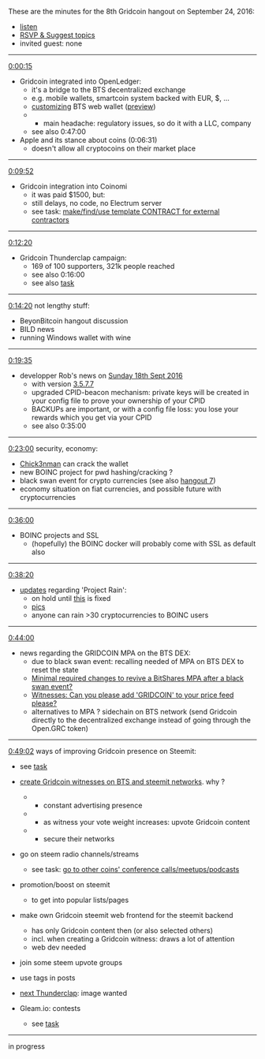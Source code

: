 These are the minutes for the 8th Gridcoin hangout on September 24, 2016:
* [listen](https://soundcloud.com/gridcoin-community-hangouts/8th-hangout)
* [RSVP & Suggest topics](https://steemit.com/gridcoin/@cm-steem/gridcoin-community-hangout-008-rsvp-and-suggest-topics)
* invited guest: none

***
[0:00:15](https://soundcloud.com/gridcoin-community-hangouts/8th-hangout#t=0:15)
* Gridcoin integrated into OpenLedger:
  * it's a bridge to the BTS decentralized exchange
  * e.g. mobile wallets, smartcoin system backed with EUR, $, ...
  * [customizing](https://github.com/grctest/bitshares-2-ui) BTS web wallet ([preview](https://imgur.com/UVxW8rg))
  * - main headache: regulatory issues, so do it with a LLC, company
  * see also 0:47:00
* Apple and its stance about coins (0:06:31)
  * doesn't allow all cryptocoins on their market place

***

[0:09:52](https://soundcloud.com/gridcoin-community-hangouts/8th-hangout#t=9:52)
* Gridcoin integration into Coinomi
  * it was paid $1500, but:
  * still delays, no code, no Electrum server
  * see task: [make/find/use template CONTRACT for external contractors](https://github.com/Erkan-Yilmaz/Gridcoin-tasks/issues/83)

***

[0:12:20](https://soundcloud.com/gridcoin-community-hangouts/8th-hangout#t=12:20)
* Gridcoin Thunderclap campaign:
  * 169 of 100 supporters, 321k people reached
  * see also 0:16:00
  * see also [task](https://github.com/Erkan-Yilmaz/Gridcoin-tasks/issues/77)

***

[0:14:20](https://soundcloud.com/gridcoin-community-hangouts/8th-hangout#t=14:20) not lengthy stuff:
* BeyonBitcoin hangout discussion
* BILD news
* running Windows wallet with wine

***

[0:19:35](https://soundcloud.com/gridcoin-community-hangouts/8th-hangout#t=19:35)
* developper Rob's news on [Sunday 18th Sept 2016](https://cryptocointalk.com/topic/1331-new-coin-launch-announcement-grc-gridcoin/page-1182#entry224175)
  * with version [3.5.7.7](https://github.com/gridcoin/Gridcoin-Research/commit/e135ffb1a4ef2fa428396c13172d39870b27e40f)
  * upgraded CPID-beacon mechanism: private keys will be created in your config file to prove your ownership of your CPID
  * BACKUPs are important, or with a config file loss: you lose your rewards which you get via your CPID
  * see also 0:35:00

***

[0:23:00](https://soundcloud.com/gridcoin-community-hangouts/8th-hangout#t=23:00) security, economy:
* [Chick3nman](https://www.reddit.com/r/HashCracking/) can crack the wallet
* new BOINC project for pwd hashing/cracking ?
* black swan event for crypto currencies (see also [hangout 7](https://github.com/Erkan-Yilmaz/Gridcoin-hangout-minutes/blob/master/hangout_2016_09_17.MD))
* economy situation on fiat currencies, and possible future with cryptocurrencies

***

[0:36:00](https://soundcloud.com/gridcoin-community-hangouts/8th-hangout#t=36:00)
* BOINC projects and SSL 
  * (hopefully) the BOINC docker will probably come with SSL as default also

***

[0:38:20](https://soundcloud.com/gridcoin-community-hangouts/8th-hangout#t=38:20)
* [updates](https://steemit.com/beyondbitcoin/@cm-steem/project-rain-update-regarding-development) regarding 'Project Rain':
  * on hold until [this](https://github.com/Erkan-Yilmaz/Gridcoin-tasks/issues/78) is fixed
  * [pics](https://steemit.com/gridcoin/@cm-steem/sneak-preview-of-project-rain-screenshots)
  * anyone can rain >30 cryptocurrencies to BOINC users

***

[0:44:00](https://soundcloud.com/gridcoin-community-hangouts/8th-hangout#t=44:00)
* news regarding the GRIDCOIN MPA on the BTS DEX:
  * due to black swan event: recalling needed of MPA on BTS DEX to reset the state
  * [Minimal required changes to revive a BitShares MPA after a black swan event?](https://steemit.com/bitshares/@cyrano.witness/minimal-required-changes-to-revive-a-bitshares-mpa-after-a-black-swan-event)
  * [Witnesses: Can you please add 'GRIDCOIN' to your price feed please?](https://bitsharestalk.org/index.php/topic,22733.0.html)
  * alternatives to MPA ? sidechain on BTS network (send Gridcoin directly to the decentralized exchange instead of going through the Open.GRC token)

***

[0:49:02](https://soundcloud.com/gridcoin-community-hangouts/8th-hangout#t=49:02)
ways of improving Gridcoin presence on Steemit:
* see [task](https://github.com/Erkan-Yilmaz/Gridcoin-tasks/issues/84)
* [create Gridcoin witnesses on BTS and steemit networks](https://github.com/Erkan-Yilmaz/Gridcoin-tasks/issues/85). why ?
  * - constant advertising presence
  * - as witness your vote weight increases: upvote Gridcoin content
  * - secure their networks
* go on steem radio channels/streams
  * see task: [go to other coins' conference calls/meetups/podcasts](https://github.com/Erkan-Yilmaz/Gridcoin-tasks/issues/21)
* promotion/boost on steemit
  * to get into popular lists/pages
* make own Gridcoin steemit web frontend for the steemit backend
  * has only Gridcoin content then (or also selected others)
  * incl. when creating a Gridcoin witness: draws a lot of attention
  * web dev needed
* join some steem upvote groups
* use tags in posts

* [next Thunderclap](https://github.com/Erkan-Yilmaz/Gridcoin-tasks/issues/77): image wanted
* Gleam.io: contests
  * see [task](https://github.com/Erkan-Yilmaz/Gridcoin-tasks/issues/75)

***


in progress
